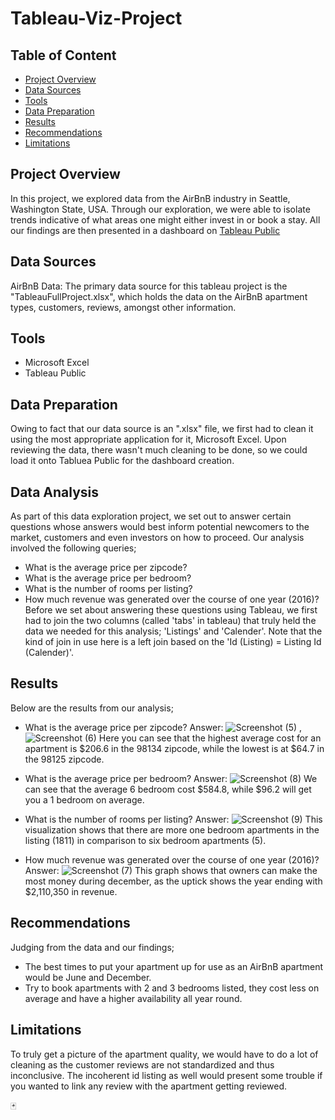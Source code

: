 # Tableau-Viz-Project

## Table of Content
- [Project Overview](#project-overview)
- [Data Sources](#data-sources)
- [Tools](#tools)
- [Data Preparation](#data-preparation)
- [Results](#results)
- [Recommendations](#recommendations)
- [Limitations](#limitations)

## Project Overview
In this project, we explored data from the AirBnB industry in Seattle, Washington State, USA. Through our exploration, we were able to isolate trends indicative of what areas one might either invest in or book a stay. All our findings are then presented in a dashboard on [Tableau Public](https://public.tableau.com/app/profile/henry.utomudo/viz/airbnbprojectbyhenryutomudo/Dashboard1 "Henry Utomudo's Tablue Profile")

## Data Sources
AirBnB Data: The primary data source for this tableau project is the "TableauFullProject.xlsx", which holds the data on the AirBnB apartment types, customers, reviews, amongst other information.

## Tools
- Microsoft Excel
- Tableau Public

## Data Preparation
Owing to fact that our data source is an ".xlsx" file, we first had to clean it using the most appropriate application for it, Microsoft Excel. Upon reviewing the data, there wasn't much cleaning to be done, so we could load it onto Tabluea Public for the dashboard creation.

## Data Analysis
As part of this data exploration project, we set out to answer certain questions whose answers would best inform potential newcomers to the market, customers and even investors on how to proceed. Our analysis involved the following queries;
- What is the average price per zipcode?
- What is the average price per bedroom?
- What is the number of rooms per listing?
- How much revenue was generated over the course of one year (2016)?
Before we set about answering these questions using Tableau, we first had to join the two columns (called 'tabs' in tableau) that truly held the data we needed for this analysis; 'Listings' and 'Calender'.
Note that the kind of join in use here is a left join based on the 'Id (Listing) = Listing Id (Calender)'.

## Results
Below are the results from our analysis;
- What is the average price per zipcode?
Answer: ![Screenshot (5)](https://github.com/user-attachments/assets/acefd9d0-17fd-454e-9a21-96b68a2ee956) , ![Screenshot (6)](https://github.com/user-attachments/assets/6ad5013c-8bd0-4257-9a17-5cb75ea2d123)
Here you can see that the highest average cost for an apartment is $206.6 in the 98134 zipcode, while the lowest is at $64.7 in the 98125 zipcode.

- What is the average price per bedroom?
Answer: ![Screenshot (8)](https://github.com/user-attachments/assets/52e0545f-6b50-4473-9bee-01f2c4b68b99)
We can see that the average 6 bedroom cost $584.8, while $96.2 will get you a 1 bedroom on average.

- What is the number of rooms per listing?
Answer: ![Screenshot (9)](https://github.com/user-attachments/assets/e18f121f-62a1-474f-9d06-57851ea24b68)
This visualization shows that there are more one bedroom apartments in the listing (1811) in comparison to six bedroom apartments (5).

- How much revenue was generated over the course of one year (2016)?
Answer: ![Screenshot (7)](https://github.com/user-attachments/assets/c4d0a8dd-33d3-4e45-a719-6647738e8796)
This graph shows that owners can make the most money during december, as the uptick shows the year ending with $2,110,350 in revenue.

## Recommendations
Judging from the data and our findings;
- The best times to put your apartment up for use as an AirBnB apartment would be June and December.
- Try to book apartments with 2 and 3 bedrooms listed, they cost less on average and have a higher availability all year round.

## Limitations
To truly get a picture of the apartment quality, we would have to do a lot of cleaning as the customer reviews are not standardized and thus inconclusive. The incoherent id listing as well would present some trouble if you wanted to link any review with the apartment getting reviewed.

🃏
